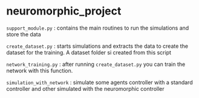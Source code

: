 # neuromorphic_project

`support_module.py`   : contains the main routines to run the simulations and store the data

`create_dataset.py`   : starts simulations and extracts the data to create the dataset for the training. A dataset folder si created from this script

`network_training.py` : after running `create_dataset.py` you can train the network with this function.

`simulation_with_network` : simulate some agents controller with a standard controller and other simulated with the neuromorphic controller